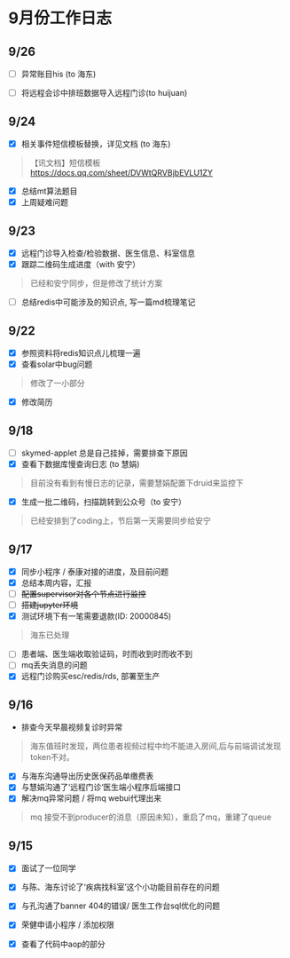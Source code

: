 
# 9月份工作日志

## 9/26

* [ ] 异常账目his (to 海东)<br/>
* [ ] 将远程会诊中排班数据导入远程门诊(to huijuan)


## 9/24

* [x] 相关事件短信模板替换，详见文档 (to 海东)<br/>
> 【讯文档】短信模板 <br/>
> https://docs.qq.com/sheet/DVWtQRVBjbEVLU1ZY <br/>
* [x] 总结mt算法题目
* [x] 上周疑难问题

## 9/23

* [x] 远程门诊导入检查/检验数据、医生信息、科室信息
* [x] 跟踪二维码生成进度（with 安宁）
> 已经和安宁同步，但是修改了统计方案
* [ ] 总结redis中可能涉及的知识点, 写一篇md梳理笔记

## 9/22

* [x] 参照资料将redis知识点儿梳理一遍
* [x] 查看solar中bug问题
>  修改了一小部分
* [x] 修改简历

## 9/18

* [ ] skymed-applet 总是自己挂掉，需要排查下原因
* [x] 查看下数据库慢查询日志 (to 慧娟)
> 目前没有看到有慢日志的记录，需要慧娟配置下druid来监控下
* [x] 生成一批二维码，扫描跳转到公众号（to 安宁）
> 已经安排到了coding上，节后第一天需要同步给安宁

## 9/17

* [x] 同步小程序 / 泰康对接的进度，及目前问题
* [x] 总结本周内容，汇报
* [ ] ~~配置supervisor对各个节点进行监控~~
* [ ] ~~搭建jupyter环境~~
* [x] 测试环境下有一笔需要退款(ID: 20000845)
>海东已处理
* [ ] 患者端、医生端收取验证码，时而收到时而收不到
* [ ] mq丢失消息的问题
* [x] 远程门诊购买esc/redis/rds, 部署至生产

## 9/16

* 排查今天早晨视频复诊时异常
> 海东值班时发现，两位患者视频过程中均不能进入房间,后与前端调试发现token不对。
* [x] 与海东沟通导出历史医保药品单缴费表
* [x] 与慧娟沟通了‘远程门诊‘医生端小程序后端接口
* [x] 解决mq异常问题 / 将mq webui代理出来
> mq 接受不到producer的消息（原因未知），重启了mq，重建了queue



## 9/15

* [x] 面试了一位同学
* [x] 与陈、海东讨论了‘疾病找科室’这个小功能目前存在的问题
* [x] 与孔沟通了banner 404的错误/ 医生工作台sql优化的问题
* [x] 荣健申请小程序 / 添加权限
* [x] 查看了代码中aop的部分

